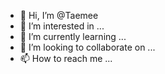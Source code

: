 - 👋 Hi, I’m @Taemee
- 👀 I’m interested in ...
- 🌱 I’m currently learning ...
- 💞️ I’m looking to collaborate on ...
- 📫 How to reach me ...

<!---
Taemee/Taemee is a ✨ special ✨ repository because its `README.md` (this file) appears on your GitHub profile.
You can click the Preview link to take a look at your changes.
--->
